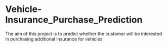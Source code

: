 # Vehicle-Insurance_Purchase_Prediction
The aim of this project  is to predict whether the customer will be interested in purchasing additional insurance for vehicles
